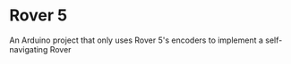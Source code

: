 # Rover 5
An Arduino project that only uses Rover 5's encoders to implement a self-navigating Rover
